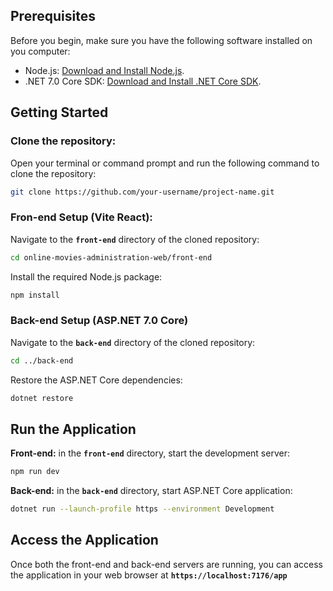 ## Prerequisites
Before you begin, make sure you have the following software installed on you computer:
* Node.js: [Download and Install Node.js](https://nodejs.org/en/download).
* .NET 7.0 Core SDK: [Download and Install .NET Core SDK](https://dotnet.microsoft.com/en-us/download).

## Getting Started
### Clone the repository:
Open your terminal or command prompt and run the following command to clone the repository:
```bash
git clone https://github.com/your-username/project-name.git
```

### Fron-end Setup (Vite React):
Navigate to the **`front-end`** directory of the cloned repository:
``` bash
cd online-movies-administration-web/front-end
```
Install the required Node.js package:
```bash
npm install
```
### Back-end Setup (ASP.NET 7.0 Core)
Navigate to the **`back-end`** directory of the cloned repository:
```bash
cd ../back-end
```
Restore the ASP.NET Core dependencies:
```bash
dotnet restore
```

## Run the Application
**Front-end:** in the **`front-end`** directory, start the development server:
```bash
npm run dev
```

**Back-end:** in the **`back-end`** directory, start ASP.NET Core application:
```bash
dotnet run --launch-profile https --environment Development
```

## Access the Application
Once both the front-end and back-end servers are running, you can access the application in your web browser at **`https://localhost:7176/app`**
